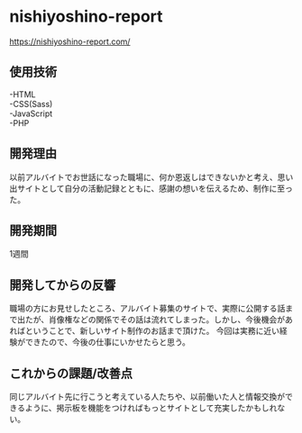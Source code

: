 # nishiyoshino-report

https://nishiyoshino-report.com/

## 使用技術
-HTML
<br>-CSS(Sass)
<br>-JavaScript
<br>-PHP

## 開発理由
以前アルバイトでお世話になった職場に、何か恩返しはできないかと考え、思い出サイトとして自分の活動記録とともに、感謝の想いを伝えるため、制作に至った。

## 開発期間
1週間

## 開発してからの反響
職場の方にお見せしたところ、アルバイト募集のサイトで、実際に公開する話まで出たが、肖像権などの関係でその話は流れてしまった。しかし、今後機会があればということで、新しいサイト制作のお話まで頂けた。
今回は実務に近い経験ができたので、今後の仕事にいかせたらと思う。

## これからの課題/改善点
同じアルバイト先に行こうと考えている人たちや、以前働いた人と情報交換ができるように、掲示板を機能をつければもっとサイトとして充実したかもしれない。

